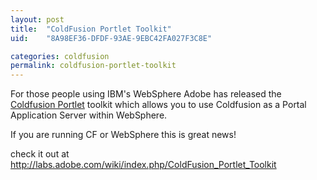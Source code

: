 ```yaml
---
layout: post
title:  "ColdFusion Portlet Toolkit"
uid:	"8A98EF36-DFDF-93AE-9EBC42FA027F3C8E"

categories: coldfusion
permalink: coldfusion-portlet-toolkit
---
```

For those people using IBM's WebSphere Adobe has released the <a href="http://labs.adobe.com/wiki/index.php/ColdFusion_Portlet_Toolkit">Coldfusion Portlet</a> toolkit which allows you to use Coldfusion as a Portal Application Server within WebSphere.

If you are running CF or WebSphere this is great news!

check it out at <a href="http://labs.adobe.com/wiki/index.php/ColdFusion_Portlet_Toolkit">http://labs.adobe.com/wiki/index.php/ColdFusion_Portlet_Toolkit</a>
